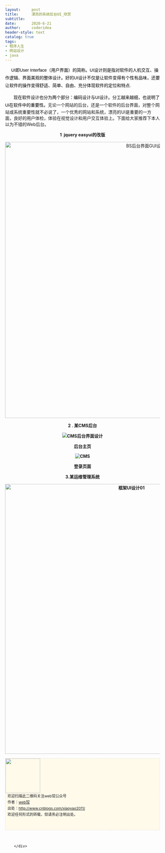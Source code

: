 ```yaml
---
layout:     post
title:      漂亮的系统后台UI_欣赏
subtitle:   
date:       2020-6-21
author:     coderidea
header-style: text
catalog: true
tags:
- 程序人生
- 网站设计
- java
--- 
```

<div class="postBody">
			<div id="cnblogs_post_body" class="blogpost-body"><p style="text-align:left;">     <span class="Apple-style-span" style="color:#000000;text-transform:none;text-indent:0px;letter-spacing:normal;word-spacing:0px;border-collapse:separate;"><span class="Apple-style-span" style="line-height:25px;font-family:arial, '宋体', sans-serif;font-size:14px;">UI即User Interface（用户界面）的简称。UI设计则是指对软件的人机交互、操作逻辑、界面美观的整体设计。好的UI设计不仅是让软件变得有个性有品味，还要让软件的操作变得舒适、简单、自由、充分体现软件的定位和特点.</span></span></p>
<p style="text-align:left;"><span class="Apple-style-span" style="color:#000000;text-transform:none;text-indent:0px;letter-spacing:normal;word-spacing:0px;border-collapse:separate;"><span class="Apple-style-span" style="line-height:25px;font-family:arial, '宋体', sans-serif;font-size:14px;">       现在<span class="Apple-style-span" style="color:#000000;text-transform:none;text-indent:0px;letter-spacing:normal;word-spacing:0px;border-collapse:separate;"><span class="Apple-style-span" style="line-height:24px;font-family:arial, '宋体', sans-serif;font-size:14px;">软件设计也分为两个部分：编码设计与UI设计。分工越来越细，也说明了Ui在软件中的重要性。</span></span></span></span>无论一个网站的后台，还是一个软件的后台界面，对整个网站或系统重要性就不必说了，一个优秀的网站和系统，漂亮的UI是重要的一方面，良好的用户体检，体验在视觉设计和用户交互体验上。下面给大家推荐下本人以为不错的Web后台。</p>
<p style="text-align:center;"><strong>1  jquery easyui的改版</strong></p>
<p style="text-align:center;"><img src="http://www.uimaker.com/uploads/allimg/110715/1_110715142038_1.png" alt="BS后台界面GUI设计" width="900" /></p>
<p style="text-align:center;"><strong>2 . 某CMS后台</strong></p>
<p style="text-align:center;"><strong><img src="http://www.uimaker.com/uploads/allimg/110727/1_110727212819_1.png" alt="CMS后台界面设计" /></strong></p>
<p style="text-align:center;"><strong>后台主页</strong></p>
<p style="text-align:center;"><strong><img src="http://www.uimaker.com/uploads/allimg/110727/1_110727212819_2.png" alt="CMS" /></strong></p>
<p style="text-align:center;"><strong>登录页面</strong></p>
<p style="text-align:center;"><strong>3.某运维管理系统</strong></p>
<p style="text-align:center;"><strong><img src="http://www.uimaker.com/uploads/allimg/110720/1_110720085657_2.jpg" alt="框架UI设计01" width="807" height="880" border="0" /></strong></p>
<p id="PSignature" style="line-height:20px;background:#FFFAEA no-repeat 2% 50%;font-size:12px;border:#e0e0e0 1px dashed;"><img title="web馆" src="https://files.cnblogs.com/xiaoyao2011/wx.gif" alt="" width="113" height="113" /><br />  欢迎扫描此二维码关注web馆公众号  <br />  作者：<a href="http://www.cnblogs.com/xiaoyao2011/">web馆</a>  <br />  出处：<a href="http://www.cnblogs.com/xiaoyao2011">http://www.cnblogs.com/xiaoyao2011/</a> <br />  欢迎任何形式的转载，但请务必注明出处。<br /><br /><br /></p>
<p> </p></div><div id="MySignature"></div>
<div class="clear"></div>
<div id="blog_post_info_block">
<div id="BlogPostCategory"></div>
<div id="EntryTag"></div>
<div id="blog_post_info">
</div>
<div class="clear"></div>
<div id="post_next_prev"></div>
</div>


		</div>